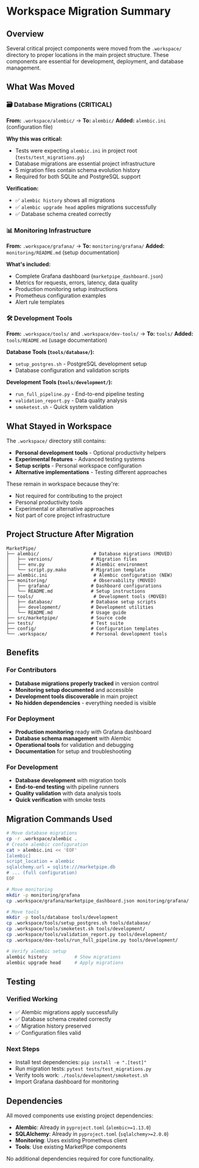 # Workspace Migration Summary

## Overview

Several critical project components were moved from the `.workspace/` directory to proper locations in the main project structure. These components are essential for development, deployment, and database management.

## What Was Moved

### 🗃️ Database Migrations (CRITICAL)
**From:** `.workspace/alembic/` → **To:** `alembic/`
**Added:** `alembic.ini` (configuration file)

**Why this was critical:**
- Tests were expecting `alembic.ini` in project root (`tests/test_migrations.py`)
- Database migrations are essential project infrastructure
- 5 migration files contain schema evolution history
- Required for both SQLite and PostgreSQL support

**Verification:**
- ✅ `alembic history` shows all migrations
- ✅ `alembic upgrade head` applies migrations successfully
- ✅ Database schema created correctly

### 📊 Monitoring Infrastructure
**From:** `.workspace/grafana/` → **To:** `monitoring/grafana/`
**Added:** `monitoring/README.md` (setup documentation)

**What's included:**
- Complete Grafana dashboard (`marketpipe_dashboard.json`)
- Metrics for requests, errors, latency, data quality
- Production monitoring setup instructions
- Prometheus configuration examples
- Alert rule templates

### 🛠️ Development Tools
**From:** `.workspace/tools/` and `.workspace/dev-tools/` → **To:** `tools/`
**Added:** `tools/README.md` (usage documentation)

**Database Tools (`tools/database/`):**
- `setup_postgres.sh` - PostgreSQL development setup
- Database configuration and validation scripts

**Development Tools (`tools/development/`):**
- `run_full_pipeline.py` - End-to-end pipeline testing
- `validation_report.py` - Data quality analysis
- `smoketest.sh` - Quick system validation

## What Stayed in Workspace

The `.workspace/` directory still contains:
- **Personal development tools** - Optional productivity helpers
- **Experimental features** - Advanced testing systems
- **Setup scripts** - Personal workspace configuration
- **Alternative implementations** - Testing different approaches

These remain in workspace because they're:
- Not required for contributing to the project
- Personal productivity tools
- Experimental or alternative approaches
- Not part of core project infrastructure

## Project Structure After Migration

```
MarketPipe/
├── alembic/                    # Database migrations (MOVED)
│   ├── versions/              # Migration files
│   ├── env.py                 # Alembic environment
│   └── script.py.mako         # Migration template
├── alembic.ini                 # Alembic configuration (NEW)
├── monitoring/                 # Observability (MOVED)
│   ├── grafana/               # Dashboard configurations
│   └── README.md              # Setup instructions
├── tools/                      # Development tools (MOVED)
│   ├── database/              # Database setup scripts
│   ├── development/           # Development utilities
│   └── README.md              # Usage guide
├── src/marketpipe/            # Source code
├── tests/                     # Test suite
├── config/                    # Configuration templates
└── .workspace/                # Personal development tools
```

## Benefits

### For Contributors
- **Database migrations properly tracked** in version control
- **Monitoring setup documented** and accessible
- **Development tools discoverable** in main project
- **No hidden dependencies** - everything needed is visible

### For Deployment
- **Production monitoring** ready with Grafana dashboard
- **Database schema management** with Alembic
- **Operational tools** for validation and debugging
- **Documentation** for setup and troubleshooting

### For Development
- **Database development** with migration tools
- **End-to-end testing** with pipeline runners
- **Quality validation** with data analysis tools
- **Quick verification** with smoke tests

## Migration Commands Used

```bash
# Move database migrations
cp -r .workspace/alembic .
# Create alembic configuration
cat > alembic.ini << 'EOF'
[alembic]
script_location = alembic
sqlalchemy.url = sqlite:///marketpipe.db
# ... (full configuration)
EOF

# Move monitoring
mkdir -p monitoring/grafana
cp .workspace/grafana/marketpipe_dashboard.json monitoring/grafana/

# Move tools
mkdir -p tools/database tools/development
cp .workspace/tools/setup_postgres.sh tools/database/
cp .workspace/tools/smoketest.sh tools/development/
cp .workspace/tools/validation_report.py tools/development/
cp .workspace/dev-tools/run_full_pipeline.py tools/development/

# Verify alembic setup
alembic history          # Show migrations
alembic upgrade head     # Apply migrations
```

## Testing

### Verified Working
- ✅ Alembic migrations apply successfully
- ✅ Database schema created correctly
- ✅ Migration history preserved
- ✅ Configuration files valid

### Next Steps
- Install test dependencies: `pip install -e ".[test]"`
- Run migration tests: `pytest tests/test_migrations.py`
- Verify tools work: `./tools/development/smoketest.sh`
- Import Grafana dashboard for monitoring

## Dependencies

All moved components use existing project dependencies:
- **Alembic**: Already in `pyproject.toml` (`alembic>=1.13.0`)
- **SQLAlchemy**: Already in `pyproject.toml` (`sqlalchemy>=2.0.0`)
- **Monitoring**: Uses existing Prometheus client
- **Tools**: Use existing MarketPipe components

No additional dependencies required for core functionality. 